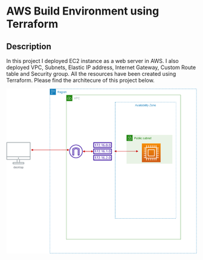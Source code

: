 # AWS Build Environment using Terraform

## Description 

In this project I deployed EC2 instance as a web server in AWS. I also deployed VPC, Subnets, Elastic IP address, Internet Gateway, Custom Route table and Security group. All the resources have been created using Terraform. Please find the architecure of this project below. 

![](https://github.com/AbiVavilala/Terraform_AWS_Project/blob/master/architecturenew.png) 
